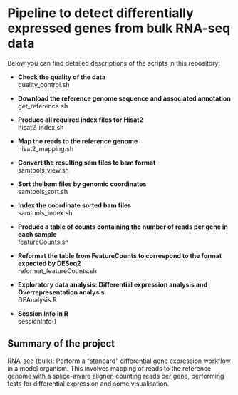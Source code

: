 # Pipeline to detect differentially expressed genes from bulk RNA-seq data

Below you can find detailed descriptions of the scripts in this repository:

* **Check the quality of the data**              
quality_control.sh
         
* **Download the reference genome sequence and associated annotation**           
get_reference.sh
           
* **Produce all required index files for Hisat2**            
hisat2_index.sh
          
* **Map the reads to the reference genome**           
hisat2_mapping.sh
           
* **Convert the resulting sam files to bam format**          
samtools_view.sh
           
* **Sort the bam files by genomic coordinates**         
samtools_sort.sh
           
* **Index the coordinate sorted bam files**         
samtools_index.sh
          
* **Produce a table of counts containing the number of reads per gene in each sample**        
featureCounts.sh
         
* **Reformat the table from FeatureCounts to correspond to the format expected by DESeq2**            
reformat_featureCounts.sh

* **Exploratory data analysis: Differential expression analysis and Overrepresentation analysis**           
DEAnalysis.R

* **Session Info in R**         
sessionInfo()

## Summary of the project

RNA-seq (bulk): Perform a “standard” differential gene expression workflow in a model organism. 
This involves mapping of reads to the reference genome with a splice-aware aligner, counting reads per gene, performing tests for differential expression and some visualisation. 
